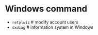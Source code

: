 # Windows command

- `netplwiz`  # modify account users
- `dxdiag` # information system in Windows


